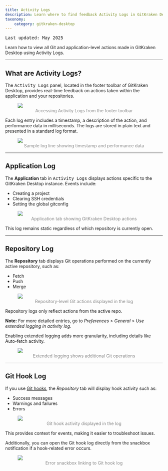 ```yaml
---
title: Activity Logs 
description: Learn where to find feedback Activity Logs in GitKraken Desktop.
taxonomy:
    category: gitkraken-desktop
---
```

<kbd>Last updated: May 2025</kbd>

Learn how to view all Git and application-level actions made in GitKraken Desktop using Activity Logs.

***

## What are Activity Logs?

The <kbd>Activity Logs</kbd> panel, located in the footer toolbar of GitKraken Desktop, provides real-time feedback on actions taken within the application and your repositories.

<figure>
  <img src='/wp-content/uploads/activity.gif' class="help-center-img img-bordered">
  <figcaption style="text-align:center; color:#888">Accessing Activity Logs from the footer toolbar</figcaption>
</figure>

Each log entry includes a timestamp, a description of the action, and performance data in milliseconds. The logs are stored in plain text and presented in a standard log format.

<figure>
  <img src='/wp-content/uploads/data-line.png' srcset='/wp-content/uploads/data-line@2x.png' class="help-center-img img-bordered">
  <figcaption style="text-align:center; color:#888">Sample log line showing timestamp and performance data</figcaption>
</figure>

***

## Application Log

The **Application** tab in <kbd>Activity Logs</kbd> displays actions specific to the GitKraken Desktop instance. Events include:
- Creating a project
- Clearing SSH credentials
- Setting the global gitconfig

<figure>
  <img src='/wp-content/uploads/app-level.png' srcset='/wp-content/uploads/app-level@2x.png' class="help-center-img img-bordered">
  <figcaption style="text-align:center; color:#888">Application tab showing GitKraken Desktop actions</figcaption>
</figure>

This log remains static regardless of which repository is currently open.

***

## Repository Log

The **Repository** tab displays Git operations performed on the currently active repository, such as:
- Fetch
- Push
- Merge

<figure>
  <img src='/wp-content/uploads/repository-level.png' srcset='/wp-content/uploads/repository-level@2x.png' class="help-center-img img-bordered">
  <figcaption style="text-align:center; color:#888">Repository-level Git actions displayed in the log</figcaption>
</figure>

Repository logs only reflect actions from the active repo.

<div class='callout callout--warning'>
    <p><strong>Note:</strong> For more detailed entries, go to <em>Preferences > General > Use extended logging in activity log</em>.</p>
</div>

Enabling extended logging adds more granularity, including details like Auto-fetch activity.

<figure>
  <img src='/wp-content/uploads/extended.png' srcset='/wp-content/uploads/extended@2x.png' class="help-center-img img-bordered">
  <figcaption style="text-align:center; color:#888">Extended logging shows additional Git operations</figcaption>
</figure>

***

## Git Hook Log

If you use <a href="/working-with-repositories/githooks/">Git hooks</a>, the *Repository* tab will display hook activity such as:
- Success messages
- Warnings and failures
- Errors

<figure>
  <img src='/wp-content/uploads/githook-log.gif' class="help-center-img img-bordered">
  <figcaption style="text-align:center; color:#888">Git hook activity displayed in the log</figcaption>
</figure>

This provides context for events, making it easier to troubleshoot issues.

Additionally, you can open the Git hook log directly from the snackbox notification if a hook-related error occurs.

<figure>
  <img src='/wp-content/uploads/snackbox-error.png' srcset='/wp-content/uploads/snackbox-error@2x.png' class="help-center-img img-bordered">
  <figcaption style="text-align:center; color:#888">Error snackbox linking to Git hook log</figcaption>
</figure>
